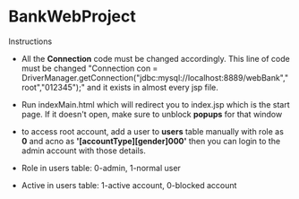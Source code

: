 # BankWebProject

Instructions

- All the **Connection** code must be changed accordingly.
  This line of code must be changed "Connection con =                    DriverManager.getConnection("jdbc:mysql://localhost:8889/webBank","root","012345");"
  and it exists in almost every jsp file.

- Run indexMain.html which will redirect you to index.jsp which is the start page.
  If it doesn't open, make sure to unblock **popups** for that window
- to access root account, add a user to **users** table manually with role as **0** 
  and acno as **'[accountType][gender]000'** then you can login to the admin account 
  with those details.
  
- Role in users table: 0-admin, 1-normal user
- Active in users table: 1-active account, 0-blocked account
